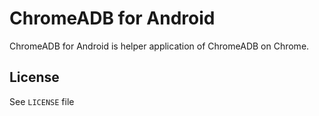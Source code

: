 ChromeADB for Android
=====================

ChromeADB for Android is helper application of ChromeADB on Chrome.


License
-------

See `LICENSE` file
